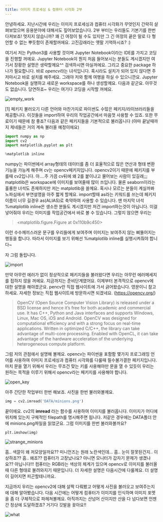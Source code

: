 ```yaml
---
title: 이미지 프로세싱 & 컴퓨터 시각화 2부
---
```


안녕하세요. 지난시간에 우리는 이미지 프로세싱과 컴퓨터 시각화가 무엇인지 간략히 살펴보았으며 응용분야에 대해서도 짚어보았습니다. 2부 부터는 우리들도 기본기를 한번 다져보죠! 멋지지 않습니까? 꽤 긴 여정이 될 수도 있지만 그 긴 여정의 끝은 말로 다 형언할 수 없는 뿌듯함이 존재할꺼에요. 고진감래라는 옛말 기억하시죠? :)

여기서 저는 Python3를 사용할 것이며 Jupyter Notebook이라는 IDE를 가지고 코딩을 진행할 꺼에요. Jupyter Notebook이 뭔지 처음 들어보시는 분들도 계시겠지만 여기서 장황한 설명은 생략할께요^^ 검색하시면 아실꺼에요. 그리고 중요한 package 하나가 필요합니다. 바로 *opencv*라는 녀석입니다. 혹시라도 설치가 되어 있지 않다면 주저마시고 바로 설치를 해주세요. 그래야 저와 함께 여행을 하실 수 있으니깐요. Jupyter Notebook을 실행하고 새로운 workspace를 하나 생성할께요. 다음과 같군요. 아무것도 없습니다. 당연하죠~ 우리는 여기다 코딩을 시작할 꺼에요.

![empty_work](/emerald/img/empty_work.png "empty_work")  

[1] 페키지 불러오기 
다른 언어와 마찬가지로 파이썬도 수많은 페키지/라이브러리들을 제공합니다. 이것들을 import하여 우리의 작업공간에서 마음껏 사용할 수 있죠. 또한 무료이기 때문에 참 좋죠?
다음과 같은 페키지들을 기본적으로 불러옵니다 (아마 끝날때까지 제네들은 거의 계속 불러올 예정이에요)

```python
import numpy as np
import cv2
import matplotlib.pyplot as plt

%matplotlib inline
```

numpy는 파이썬에서 array형태의 데이터를 좀 더 효율적으로 많은 연산과 형태 변환 기능을 가능케 해주며 cv는 opencv페키지입니다. opencv2이기 때문에 페키지를 부를때 cv2입니다. 아....주 가끔 cv뒤에 왜 2를 붙이냐고 물어보는 사람이 있길래;;; matplotlib은 workspace에 이미지를 보여줄때 많이 쓰입니다. 물론 seaborn이라는 훌륭한 녀석도 존재하지만 저는 matplotlib을 쓸께요. 혹시나 모르는 분들이 계실까봐 노파심에서 부연설명을 아주 짧게 할께요. import할때 as라는 키워드를 쓰는데 페키지 이름이 너무 길경우 as(ALIAS)로 축약하여 사용할 수 있습니다. 맨 마지막 녀석 %matplotlib inline은 생소한 분들도 계시겠지만 저건 import하는것이 아닙니다. 이걸 넣어줘야 우리는 이미지를 작업공간에서 바로 볼 수 있습니다. 그렇지 않으면 우리는 

> <matplotlib.figure.Figure at 0x110b9c450>

이런 수수께끼스러운 문구를 우리들에게 보여주며 이미지는 보여주지 않는 삐뚤어지는 행동을 합니다. 따라서 이미지를 보기 위해선 %matplotlib inline를 실행시켜줘야 합니다~

자 그럼 돌립니다.  
 
![import](/emerald/img/import.png "Gray")

만약 아무런 에러가 없이 정상적으로 페키지들을 불러왔다면 우리는 아무런 에러메세지를 접하지 않을 꺼에요. 지금까지는 준비단계였어요. 이제부터 본격적으로 opencv에 대한 설명을 해야겠군요. pencv란 직접 웹사이트에 가서 긁어왔습니다. 영문이니 참고하세요. 자세한 정보는 직접 웹사이트에 방문하시면 되겠네요. (https://opencv.org/)
> OpenCV (Open Source Computer Vision Library) is released under a BSD license and hence it’s free for both academic and commercial use. It has C++, Python and Java interfaces and supports Windows, Linux, Mac OS, iOS and Android. OpenCV was designed for computational efficiency and with a strong focus on real-time applications. Written in optimized C/C++, the library can take advantage of multi-core processing. Enabled with OpenCL, it can take advantage of the hardware acceleration of the underlying heterogeneous compute platform.
  
그럼 저의 관점에서 설명해 볼께요. opencv는 파이썬을 포함함 몇가지 프로그래밍 언어를 사용하여 이미지 프로세싱과 컴퓨터 시각화를 다룰때 필수불가결한 페키지입니다. 마치 문을 열기 위해서 우리는 무조건 맞는 키를 사용해야만 문을 열 수 있듯이 우리는 원하는 목적을 이루기 위해서 opencv라는 페키지를 사용해야 합니다. 

![open_key](/emerald/img/open_key.png "Face_Rec")

아주 간단한 작업부터 한번 해보죠. 사진을 한번 불러와볼께요. 

```python
img = cv2.imread('DATA/minions.png')
```

끝이에요. cv2의 **imread** 라는 함수를 사용하여 이미지를 불러옵니다. 이미지가 어디에 위치해 있는지 구체적인 filepath를 명시해주면 됩니다. 저같은 경우에는 DATA폴더 안에 minions.png파일을 읽었군요. 그럼 이미지를 한번 불러와볼까요?

```python
plt.imshow(img)
```

![strange_minions](/emerald/img/strange_minions.png "strange_minions")

흠.. 색깔이 왜 저모양일까요?? 미니언즈는 원래 노란색인데... 흠.. 눈이 잘못된건지.. 이상하죠?? 흠.. 왜죠?? 컴퓨터가 고장났나요? 아니면 모니터가 갑자기 문제가 생겼나요?? 아닙니다!!! 컴퓨터는 RGB라는 색상의 체계가 있으며 opencv로 이미지를 불러올때 다른 형태로 불려와지기 때문입니다. 더 자세한 설명은 다음시간에 다룰께요. 더 설명이 길어지면 피곤할테니까요.

지금까지 우리는 opencv2에 대해 살짝 다뤄봤고 어떻게 사진을 불러오고 보여주는지에 대해 알아봤습니다. 다음 시간에는 어떻게 컴퓨터가 이미지를 인식하며 이미지 포멧을 좀 더 구체적으로 파헤쳐볼께요. 아직까지는 산넘어 산이지만 산을 다 넘다보면 언젠간 정상에 도달하겠죠? 거기다 깃발을 꽂아요!!

![what](/emerald/img/what.png "what")